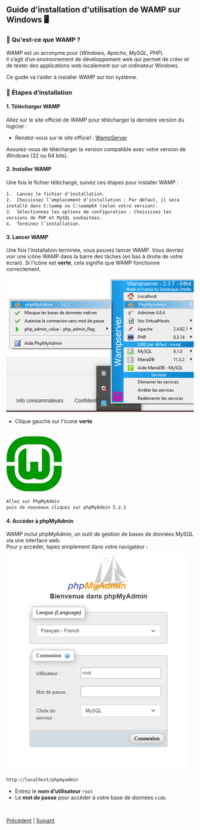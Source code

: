 ## Guide d’installation d'utilisation de WAMP sur Windows 🖥️<br>

### 📌 Qu'est-ce que WAMP ?<br>
WAMP est un acronyme pour (*Windows, Apache, MySQL, PHP*).<br>
Il s’agit d’un environnement de développement web qui permet de créer et de tester des applications web localement sur un ordinateur Windows. <br>

Ce guide va t’aider à installer WAMP sur ton système.<br>

### 🚀 Étapes d’installation<br>
#### 1. Télécharger WAMP<br>

Allez sur le site officiel de WAMP pour télécharger la dernière version du logiciel :<br>
   - Rendez-vous sur le site officiel : [WampServer](https://www.wampserver.com/)<br>  

Assurez-vous de télécharger la version compatible avec votre version de Windows (32 ou 64 bits).<br>

#### 2. Installer WAMP<br>
Une fois le fichier téléchargé, suivez ces étapes pour installer WAMP :<br>

	1.	Lancez le fichier d’installation.
	2.	Choisissez l’emplacement d’installation : Par défaut, il sera installé dans C:\wamp ou C:\wamp64 (selon votre version).
	3.	Sélectionnez les options de configuration : Choisissez les versions de PHP et MySQL souhaitées.
	4.	Terminez l’installation.

#### 3. Lancer WAMP<br>
Une fois l’installation terminée, vous pouvez lancer WAMP. Vous devriez voir une icône WAMP dans la barre des tâches (en bas à droite de votre écran). Si l’icône est **verte**, cela signifie que WAMP fonctionne correctement. <br>

<p align="center">
  <img src="assets/Lancer%20WAMP%20puis%20phpmyadmin.png" alt="Lancer WAMP">
</p>

<!-- ![Lancer WAMP](assets/Lancer%20WAMP%20puis%20phpmyadmin.png) -->

   - Clique gauche sur l'icone **verte**<br><br>

  
![Icône WAMP](assets/icone-wampserver-vert.png)


``` bash 
Allez sur PhpMyAdmin
puis de nouveaux cliquez sur phpMyAdmin 5.2.1
```

#### 4. Accéder à phpMyAdmin<br>
WAMP inclut phpMyAdmin, un outil de gestion de bases de données MySQL via une interface web. <br>
Pour y accéder, tapez simplement dans votre navigateur :

![Connexion PhpMyAdmin](assets/connexion-phpmyadmin.png)

``` bash 
http://localhost/phpmyadmin
``` 

* Entrez le **nom d’utilisateur** `root` 
* Le **mot de passe** pour accéder à votre base de données `vide`.
<br>


[Précédent](introduction.md) | [Suivant](phpmyadmin.md) <br>
